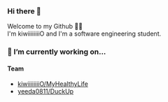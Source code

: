 ### Hi there 👋
Welcome to my Github 🎉🎉    
I'm kiwiiiiiiiiO and I'm a software engineering student.
### 🔭 I’m currently working on...
#### Team
- [kiwiiiiiiiiO/MyHealthyLife](https://github.com/kiwiiiiiiiiO/MyHealthyLife)
- [yeeda0811/DuckUp](https://github.com/yeeda0811/DuckUp)
<!--
**kiwiiiiiiiiO/kiwiiiiiiiiO** is a ✨ _special_ ✨ repository because its `README.md` (this file) appears on your GitHub profile.

Here are some ideas to get you started:

- 🔭 I’m currently working on ...
- 🌱 I’m currently learning ...
- 👯 I’m looking to collaborate on ...
- 🤔 I’m looking for help with ...
- 💬 Ask me about ...
- 📫 How to reach me: ...
- 😄 Pronouns: ...
- ⚡ Fun fact: ...
-->
